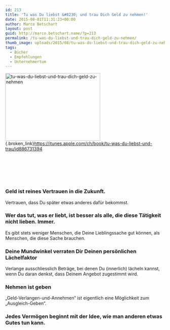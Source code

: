 ```yaml
---
id: 213
title: 'Tu was Du liebst &#8230; und trau Dich Geld zu nehmen!'
date: 2015-08-01T11:31:23+00:00
author: Marco Betschart
layout: post
guid: http://marco.betschart.name/?p=213
permalink: /tu-was-du-liebst-und-trau-dich-geld-zu-nehmen/
thumb_image: uploads/2015/08/tu-was-du-liebst-und-trau-dich-geld-zu-nehmen-256x256.jpg
tags:
  - Bücher
  - Empfehlungen
  - Unternehmertum
---
```

[<img class=" size-medium wp-image-214 alignleft" src="http://blog.marco.betschart.name/assets/uploads/2015/08/tu-was-du-liebst-und-trau-dich-geld-zu-nehmen-300x214.jpg" alt="tu-was-du-liebst-und-trau-dich-geld-zu-nehmen" width="300" height="214" />](http://blog.marco.betschart.name/assets/uploads/2015/08/tu-was-du-liebst-und-trau-dich-geld-zu-nehmen.jpg){.broken_link}<https://itunes.apple.com/ch/book/tu-was-du-liebst-und-trau/id886731394>

&nbsp;

&nbsp;

&nbsp;

### Geld ist reines Vertrauen in die Zukunft.

Vertrauen, dass Du später etwas anderes dafür bekommst.

### Wer das tut, was er liebt, ist besser als alle, die diese Tätigkeit nicht lieben. Immer.

Es gibt stets weniger Menschen, die Deine Lieblingssache gut können, als Menschen, die diese Sache brauchen.

### Deine Mundwinkel verraten Dir Deinen persönlichen Lächelfaktor

Verlange ausschliesslich Beträge, bei denen Du (innerlich) lächeln kannst, wenn Du daran denkst, dass Deinem Angebot zugestimmt wird.

### Nehmen ist geben

&#8222;Geld-Verlangen-und-Annehmen&#8220; ist eigentlich eine Möglichkeit zum &#8222;Ausgleich-Geben&#8220;.

### Jedes Vermögen beginnt mit der Idee, wie man anderen etwas Gutes tun kann.